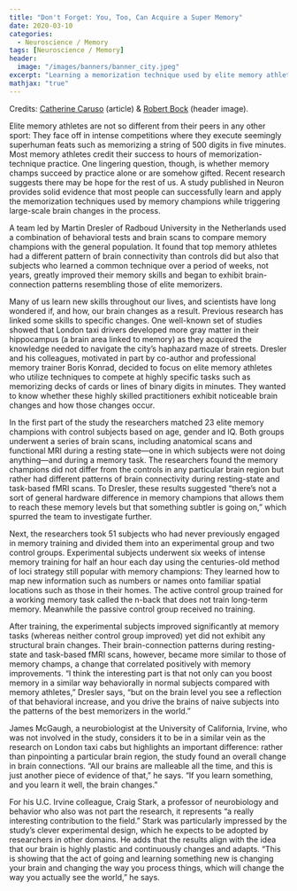 ```yaml
---
title: "Don't Forget: You, Too, Can Acquire a Super Memory"
date: 2020-03-10
categories:
  - Neuroscience / Memory
tags: [Neuroscience / Memory]
header:
  image: "/images/banners/banner_city.jpeg"
excerpt: "Learning a memorization technique used by elite memory athletes leads to widespread changes in brain wiring"
mathjax: "true"
---
```


Credits:  [Catherine Caruso](https://www.scientificamerican.com/article/dont-forget-you-too-can-acquire-a-super-memory/) (article) & [Robert Bock](https://unsplash.com/@robertbock) (header image).

Elite memory athletes are not so different from their peers in any other sport: They face off in intense competitions where they execute seemingly superhuman feats such as memorizing a string of 500 digits in five minutes. Most memory athletes credit their success to hours of memorization-technique practice. One lingering question, though, is whether memory champs succeed by practice alone or are somehow gifted. Recent research suggests there may be hope for the rest of us. A study published in Neuron provides solid evidence that most people can successfully learn and apply the memorization techniques used by memory champions while triggering large-scale brain changes in the process.

A team led by Martin Dresler of Radboud University in the Netherlands used a combination of behavioral tests and brain scans to compare memory champions with the general population. It found that top memory athletes had a different pattern of brain connectivity than controls did but also that subjects who learned a common technique over a period of weeks, not years, greatly improved their memory skills and began to exhibit brain-connection patterns resembling those of elite memorizers.

Many of us learn new skills throughout our lives, and scientists have long wondered if, and how, our brain changes as a result. Previous research has linked some skills to specific changes. One well-known set of studies showed that London taxi drivers developed more gray matter in their hippocampus (a brain area linked to memory) as they acquired the knowledge needed to navigate the city’s haphazard maze of streets. Dresler and his colleagues, motivated in part by co-author and professional memory trainer Boris Konrad, decided to focus on elite memory athletes who utilize techniques to compete at highly specific tasks such as memorizing decks of cards or lines of binary digits in minutes. They wanted to know whether these highly skilled practitioners exhibit noticeable brain changes and how those changes occur.

In the first part of the study the researchers matched 23 elite memory champions with control subjects based on age, gender and IQ. Both groups underwent a series of brain scans, including anatomical scans and functional MRI during a resting state—one in which subjects were not doing anything—and during a memory task. The researchers found the memory champions did not differ from the controls in any particular brain region but rather had different patterns of brain connectivity during resting-state and task-based fMRI scans. To Dresler, these results suggested “there’s not a sort of general hardware difference in memory champions that allows them to reach these memory levels but that something subtler is going on,” which spurred the team to investigate further.

Next, the researchers took 51 subjects who had never previously engaged in memory training and divided them into an experimental group and two control groups. Experimental subjects underwent six weeks of intense memory training for half an hour each day using the centuries-old method of loci strategy still popular with memory champions: They learned how to map new information such as numbers or names onto familiar spatial locations such as those in their homes. The active control group trained for a working memory task called the n-back that does not train long-term memory. Meanwhile the passive control group received no training.

After training, the experimental subjects improved significantly at memory tasks (whereas neither control group improved) yet did not exhibit any structural brain changes. Their brain-connection patterns during resting-state and task-based fMRI scans, however, became more similar to those of memory champs, a change that correlated positively with memory improvements. “I think the interesting part is that not only can you boost memory in a similar way behaviorally in normal subjects compared with memory athletes,” Dresler says, “but on the brain level you see a reflection of that behavioral increase, and you drive the brains of naive subjects into the patterns of the best memorizers in the world.”

James McGaugh, a neurobiologist at the University of California, Irvine, who was not involved in the study, considers it to be in a similar vein as the research on London taxi cabs but highlights an important difference: rather than pinpointing a particular brain region, the study found an overall change in brain connections. “All our brains are malleable all the time, and this is just another piece of evidence of that,” he says. “If you learn something, and you learn it well, the brain changes.”

For his U.C. Irvine colleague, Craig Stark, a professor of neurobiology and behavior who also was not part the research, it represents “a really interesting contribution to the field.” Stark was particularly impressed by the study’s clever experimental design, which he expects to be adopted by researchers in other domains. He adds that the results align with the idea that our brain is highly plastic and continuously changes and adapts. “This is showing that the act of going and learning something new is changing your brain and changing the way you process things, which will change the way you actually see the world,” he says.
